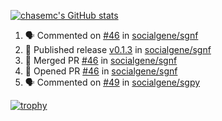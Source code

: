 [![chasemc's GitHub stats](https://github-readme-stats.vercel.app/api?username=chasemc)](https://github.com/anuraghazra/github-readme-stats)


<!--START_SECTION:activity-->
1. 🗣 Commented on [#46](https://github.com/socialgene/sgnf/issues/46) in [socialgene/sgnf](https://github.com/socialgene/sgnf)
2. 🚀 Published release [v0.1.3](https://github.com/v0.1.3) in [socialgene/sgnf](https://github.com/socialgene/sgnf)
3. 🎉 Merged PR [#46](https://github.com/socialgene/sgnf/pull/46) in [socialgene/sgnf](https://github.com/socialgene/sgnf)
4. 💪 Opened PR [#46](https://github.com/socialgene/sgnf/pull/46) in [socialgene/sgnf](https://github.com/socialgene/sgnf)
5. 🗣 Commented on [#49](https://github.com/socialgene/sgpy/issues/49) in [socialgene/sgpy](https://github.com/socialgene/sgpy)
<!--END_SECTION:activity-->
[![trophy](https://github-profile-trophy.vercel.app/?username=chasemc)](https://github.com/ryo-ma/github-profile-trophy)

